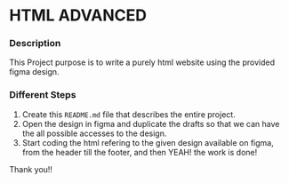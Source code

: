 # HTML ADVANCED
### Description
This Project purpose is to write a purely html website using the provided figma design.

### Different Steps
1. Create this ```README.md``` file that describes the entire project.
2. Open the design in figma and duplicate the drafts so that we can have the all possible accesses to the design.
3. Start coding the html refering to the given design available on figma, from the header till the footer, and then YEAH! the work is done!

Thank you!!
